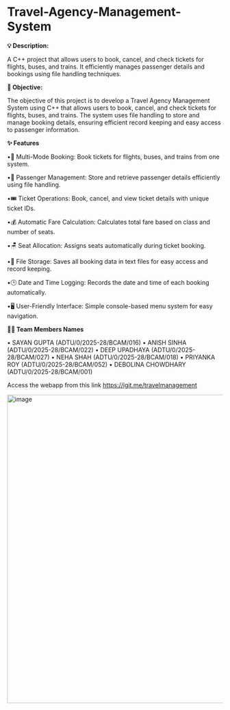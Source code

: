 # **Travel-Agency-Management-System**
**💡 Description:**

A C++ project that allows users to book, cancel, and check tickets for flights, buses, and trains. It efficiently manages passenger details and bookings using file handling techniques.


**🎯 Objective:**

The objective of this project is to develop a Travel Agency Management System using C++ that allows users to book, cancel, and check tickets for flights, buses, and trains. The system uses file handling to store and manage booking details, ensuring efficient record keeping and easy access to passenger information.


**✨ Features**

•🧳 Multi-Mode Booking: Book tickets for flights, buses, and trains from one system.

•👥 Passenger Management: Store and retrieve passenger details efficiently using file handling.

•🎟️ Ticket Operations: Book, cancel, and view ticket details with unique ticket IDs.

•💰 Automatic Fare Calculation: Calculates total fare based on class and number of seats.

•🪑 Seat Allocation: Assigns seats automatically during ticket booking.

•📁 File Storage: Saves all booking data in text files for easy access and record keeping.

•🕒 Date and Time Logging: Records the date and time of each booking automatically.

•🖥️ User-Friendly Interface: Simple console-based menu system for easy navigation.


**🧑‍💻 Team Members Names**

•  SAYAN GUPTA (ADTU/0/2025-28/BCAM/016)
•  ANISH SINHA (ADTU/0/2025-28/BCAM/022)
•  DEEP UPADHAYA (ADTU/0/2025-28/BCAM/027)
•  NEHA SHAH (ADTU/0/2025-28/BCAM/018)
•  PRIYANKA ROY (ADTU/0/2025-28/BCAM/052)
•  DEBOLINA CHOWDHARY (ADTU/0/2025-28/BCAM/001)

Access the webapp from this link
https://igit.me/travelmanagement


<img width="1307" height="719" alt="image" src="https://github.com/user-attachments/assets/0ddd7b93-27be-4788-bef5-abd7b22184e7" />
